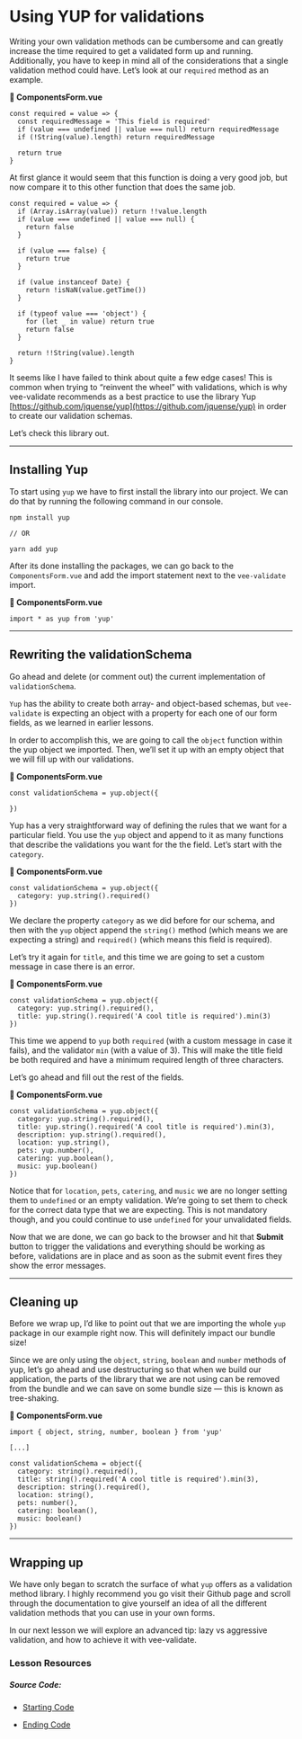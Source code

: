 Using YUP for validations
=========================

Writing your own validation methods can be cumbersome and can greatly increase the time required to get a validated form up and running. Additionally, you have to keep in mind all of the considerations that a single validation method could have. Let’s look at our `required` method as an example.

**📃 ComponentsForm.vue**

    const required = value => {
      const requiredMessage = 'This field is required'
      if (value === undefined || value === null) return requiredMessage
      if (!String(value).length) return requiredMessage
    
      return true
    }
    

At first glance it would seem that this function is doing a very good job, but now compare it to this other function that does the same job.

    const required = value => {
      if (Array.isArray(value)) return !!value.length
      if (value === undefined || value === null) {
        return false
      }
    
      if (value === false) {
        return true
      }
    
      if (value instanceof Date) {
        return !isNaN(value.getTime())
      }
    
      if (typeof value === 'object') {
        for (let _ in value) return true
        return false
      }
    
      return !!String(value).length
    }
    

It seems like I have failed to think about quite a few edge cases! This is common when trying to “reinvent the wheel” with validations, which is why vee-validate recommends as a best practice to use the library Yup [https://github.com/jquense/yup](https://github.com/jquense/yup) in order to create our validation schemas.

Let’s check this library out.

* * *

Installing Yup
--------------

To start using `yup` we have to first install the library into our project. We can do that by running the following command in our console.

    npm install yup
    
    // OR
    
    yarn add yup
    

After its done installing the packages, we can go back to the `ComponentsForm.vue` and add the import statement next to the `vee-validate` import.

**📃 ComponentsForm.vue**

    import * as yup from 'yup'
    

* * *

Rewriting the validationSchema
------------------------------

Go ahead and delete (or comment out) the current implementation of `validationSchema`.

`Yup` has the ability to create both array- and object-based schemas, but `vee-validate` is expecting an object with a property for each one of our form fields, as we learned in earlier lessons.

In order to accomplish this, we are going to call the `object` function within the yup object we imported. Then, we’ll set it up with an empty object that we will fill up with our validations.

**📃 ComponentsForm.vue**

    const validationSchema = yup.object({
          
    })
    

Yup has a very straightforward way of defining the rules that we want for a particular field. You use the `yup` object and append to it as many functions that describe the validations you want for the the field. Let’s start with the `category`.

**📃 ComponentsForm.vue**

    const validationSchema = yup.object({
      category: yup.string().required()
    })
    

We declare the property `category` as we did before for our schema, and then with the `yup` object append the `string()` method (which means we are expecting a string) and `required()` (which means this field is required).

Let’s try it again for `title`, and this time we are going to set a custom message in case there is an error.

**📃 ComponentsForm.vue**

    const validationSchema = yup.object({
      category: yup.string().required(),
      title: yup.string().required('A cool title is required').min(3)
    })
    

This time we append to `yup` both `required` (with a custom message in case it fails), and the validator `min` (with a value of 3). This will make the title field be both required and have a minimum required length of three characters.

Let’s go ahead and fill out the rest of the fields.

**📃 ComponentsForm.vue**

    const validationSchema = yup.object({
      category: yup.string().required(),
      title: yup.string().required('A cool title is required').min(3),
      description: yup.string().required(),
      location: yup.string(),
      pets: yup.number(),
      catering: yup.boolean(),
      music: yup.boolean()
    })
    

Notice that for `location`, `pets`, `catering`, and `music` we are no longer setting them to `undefined` or an empty validation. We’re going to set them to check for the correct data type that we are expecting. This is not mandatory though, and you could continue to use `undefined` for your unvalidated fields.

Now that we are done, we can go back to the browser and hit that **Submit** button to trigger the validations and everything should be working as before, validations are in place and as soon as the submit event fires they show the error messages.

* * *

Cleaning up
-----------

Before we wrap up, I’d like to point out that we are importing the whole `yup` package in our example right now. This will definitely impact our bundle size!

Since we are only using the `object`, `string`, `boolean` and `number` methods of yup, let’s go ahead and use destructuring so that when we build our application, the parts of the library that we are not using can be removed from the bundle and we can save on some bundle size — this is known as tree-shaking.

**📃 ComponentsForm.vue**

    import { object, string, number, boolean } from 'yup'
    
    [...]
    
    const validationSchema = object({
      category: string().required(),
      title: string().required('A cool title is required').min(3),
      description: string().required(),
      location: string(),
      pets: number(),
      catering: boolean(),
      music: boolean()
    })
    

* * *

Wrapping up
-----------

We have only began to scratch the surface of what `yup` offers as a validation method library. I highly recommend you go visit their Github page and scroll through the documentation to give yourself an idea of all the different validation methods that you can use in your own forms.

In our next lesson we will explore an advanced tip: lazy vs aggressive validation, and how to achieve it with vee-validate.

### Lesson Resources

##### Source Code:

*   [Starting Code](https://github.com/Code-Pop/validating-vue3-forms/tree/lesson5/start)
    
*   [Ending Code](https://github.com/Code-Pop/validating-vue3-forms/tree/lesson5/end)
